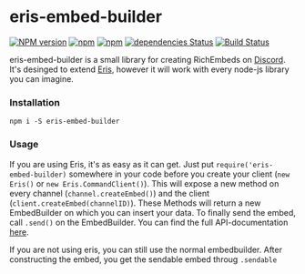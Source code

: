 # eris-embed-builder

[![NPM version](https://img.shields.io/npm/v/eris-embed-builder.svg?style=flat-square)](https://npmjs.com/package/eris-embed-builder) [![npm](https://img.shields.io/npm/l/eris-embed-builder.svg?style=flat-square)]() [![npm](https://img.shields.io/npm/dm/eris-embed-builder.svg?style=flat-square)]() [![dependencies Status](https://david-dm.org/Fuechschen/eris-embed-builder/status.svg?style=flat-square)](https://david-dm.org/Fuechschen/eris-embed-builder) [![Build Status](https://img.shields.io/travis/Fuechschen/eris-embed-builder/master.svg?style=flat-square)](https://travis-ci.org/Fuechschen/eris-embed-builder)

eris-embed-builder is a small library for creating RichEmbeds on [Discord](https://discordapp.com). It's desinged to extend [Eris](https://abal.moe/Eris), however it will work with every node-js library you can imagine.

### Installation

`npm i -S eris-embed-builder`

### Usage

If you are using Eris, it's as easy as it can get. Just put `require('eris-embed-builder)` somewhere in your code before you create your client (`new Eris()` or `new Eris.CommandClient()`).
This will expose a new method on every channel (`channel.createEmbed()`) and the client (`client.createEmbed(channelID)`). These Methods will return a new EmbedBuilder on which you can insert your data. To finally send the embed, call `.send()` on the EmbedBuilder.
You can find the full API-documentation [here](api.md).

If you are not using eris, you can still use the normal embedbuilder. After constructing the embed, you get the sendable embed throug `.sendable`